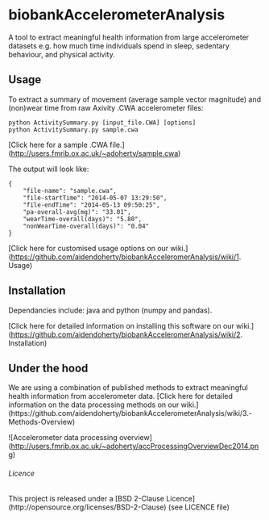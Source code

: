 biobankAccelerometerAnalysis
======================

A tool to extract meaningful health information from large accelerometer
datasets e.g. how much time individuals spend in sleep, sedentary behaviour,
and physical activity.


<h2>Usage</h2>
To extract a summary of movement (average sample vector magnitude) and
(non)wear time from raw Axivity .CWA accelerometer files:

```
python ActivitySummary.py [input_file.CWA] [options]
python ActivitySummary.py sample.cwa
```

[Click here for a sample .CWA file.]
(http://users.fmrib.ox.ac.uk/~adoherty/sample.cwa)

The output will look like:
```
{
    "file-name": "sample.cwa", 
    "file-startTime": "2014-05-07 13:29:50", 
    "file-endTime": "2014-05-13 09:50:25", 
    "pa-overall-avg(mg)": "33.01", 
    "wearTime-overall(days)": "5.80", 
    "nonWearTime-overall(days)": "0.04"
}
```
[Click here for customised usage options on our wiki.]
(https://github.com/aidendoherty/biobankAcceleromerAnalysis/wiki/1. Usage)


<h2>Installation</h2>
Dependancies include: java and python (numpy and pandas).

[Click here for detailed information on installing this software on our wiki.]
(https://github.com/aidendoherty/biobankAcceleromerAnalysis/wiki/2. Installation)

<h2>Under the hood</h2>
We are using a combination of published methods to extract meaningful health
information from accelerometer data. [Click here for detailed information on the 
data processing methods on our wiki.]
(https://github.com/aidendoherty/biobankAccelerometerAnalysis/wiki/3.-Methods-Overview)

![Accelerometer data processing overview]
(http://users.fmrib.ox.ac.uk/~adoherty/accProcessingOverviewDec2014.png)


<h6>Licence</h6>
This project is released under a [BSD 2-Clause Licence](http://opensource.org/licenses/BSD-2-Clause) (see LICENCE file)

